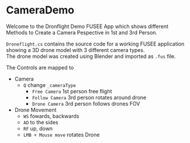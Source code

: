 # CameraDemo

Welcome to the Dronflight Demo FUSEE App which shows different Methods to Create a Camera Pespective in 1st and 3rd Person.

`Droneflight.cs` contains the source code for a working FUSEE application showing 
a 3D drone model with 3 different camera types.  
The drone model was created using Blender and imported as `.fus` file. 

The Controls are mapped to

* Camera
	* `Q` change `_cameraType`
		* `Free Camera` 1st person free flight
		* `Follow Camera` 3rd person rotates around drone
		* `Drone Camera` 3rd person follows drones FOV
* Drone Movement
	* `WS` fowards, backwards
	* `AD` to the sides
	* `RF` up, down
	* `LMB + Mouse move` rotates Drone
	

